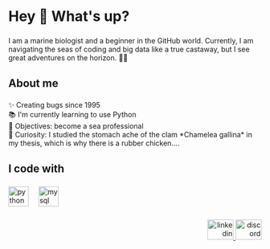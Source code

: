 <h1 align="left">Hey 👋 What's up?</h1>

###

<p align="left">I am a marine biologist and a beginner in the GitHub world. 
Currently, I am navigating the seas of coding and big data like a true castaway, but I see great adventures on the horizon. 🌊✨</p>

###

<h2 align="left">About me</h2>

###

<p align="left">✨ Creating bugs since 1995<br>📚 I'm currently learning to use Python<br>🎯 Objectives: become a sea professional<br>🎲 Curiosity: I studied the stomach ache of the clam *Chamelea gallina* in my thesis, which is why there is a rubber chicken....</p>

###

<h2 align="left">I code with</h2>

###

<div align="left">
  <img src="https://cdn.jsdelivr.net/gh/devicons/devicon/icons/python/python-original.svg" height="40" alt="python logo"  />
  <img width="12" />
  <img src="https://cdn.jsdelivr.net/gh/devicons/devicon/icons/mysql/mysql-original.svg" height="40" alt="mysql logo"  />
</div>

###

<div align="right">
  <a href="https://www.linkedin.com/in/claudia-mininni/" target="_blank">
    <img src="https://raw.githubusercontent.com/maurodesouza/profile-readme-generator/master/src/assets/icons/social/linkedin/default.svg" width="52" height="40" alt="linkedin logo"  />
  </a>
  <a href="claudia_38574" target="_blank">
    <img src="https://raw.githubusercontent.com/maurodesouza/profile-readme-generator/master/src/assets/icons/social/discord/default.svg" width="52" height="40" alt="discord logo"  />
  </a>
</div>



